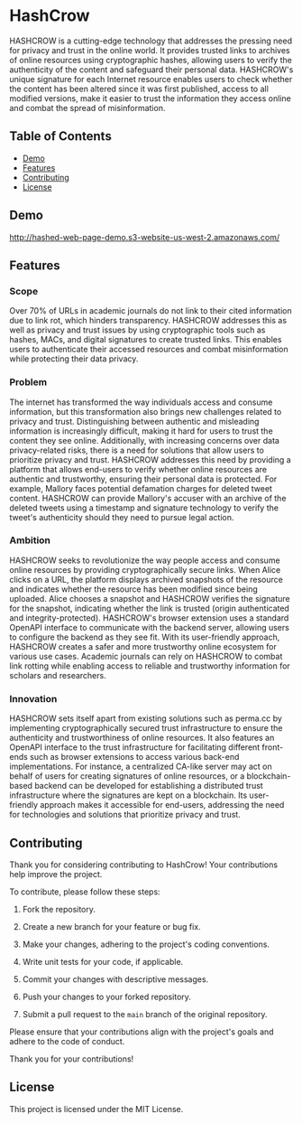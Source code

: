 # HashCrow

HASHCROW is a cutting-edge technology that addresses the pressing need for privacy and trust in the online world. It provides trusted links to archives of online resources using cryptographic hashes, allowing users to verify the authenticity of the content and safeguard their personal data. HASHCROW's unique signature for each Internet resource enables users to check whether the content has been altered since it was first published, access to all modified versions, make it easier to trust the information they access online and combat the spread of misinformation.

## Table of Contents

+ [Demo](../../../hashcrow#Demo)
+ [Features](../../../hashcrow#Features)
+ [Contributing](../../../hashcrow#Contributing)
+ [License](../../../hashcrow#License)

## Demo

http://hashed-web-page-demo.s3-website-us-west-2.amazonaws.com/ 

## Features

### Scope

Over 70% of URLs in academic journals do not link to their cited information due to link rot, which hinders transparency. HASHCROW addresses this as well as privacy and trust issues by using cryptographic tools such as hashes, MACs, and digital signatures to create trusted links. This enables users to authenticate their accessed resources and combat misinformation while protecting their data privacy.

### Problem

The internet has transformed the way individuals access and consume information, but this transformation also brings new challenges related to privacy and trust. Distinguishing between authentic and misleading information is increasingly difficult, making it hard for users to trust the content they see online. Additionally, with increasing concerns over data privacy-related risks, there is a need for solutions that allow users to prioritize privacy and trust. HASHCROW addresses this need by providing a platform that allows end-users to verify whether online resources are authentic and trustworthy, ensuring their personal data is protected. For example, Mallory faces potential defamation charges for deleted tweet content. HASHCROW can provide Mallory's accuser with an archive of the deleted tweets using a timestamp and signature technology to verify the tweet's authenticity should they need to pursue legal action.

### Ambition

HASHCROW seeks to revolutionize the way people access and consume online resources by providing cryptographically secure links. When Alice clicks on a URL, the platform displays archived snapshots of the resource and indicates whether the resource has been modified since being uploaded. Alice chooses a snapshot and HASHCROW verifies the signature for the snapshot, indicating whether the link is trusted (origin authenticated and integrity-protected). HASHCROW's browser extension uses a standard OpenAPI interface to communicate with the backend server, allowing users to configure the backend as they see fit. With its user-friendly approach, HASHCROW creates a safer and more trustworthy online ecosystem for various use cases. Academic journals can rely on HASHCROW to combat link rotting while enabling access to reliable and trustworthy information for scholars and researchers.

### Innovation

HASHCROW sets itself apart from existing solutions such as perma.cc by implementing cryptographically secured trust infrastructure to ensure the authenticity and trustworthiness of online resources. It also features an OpenAPI interface to the trust infrastructure for facilitating different front-ends such as browser extensions to access various back-end implementations. For instance, a centralized CA-like server may act on behalf of users for creating signatures of online resources, or a blockchain-based backend can be developed for establishing a distributed trust infrastructure where the signatures are kept on a blockchain. Its user-friendly approach makes it accessible for end-users, addressing the need for technologies and solutions that prioritize privacy and trust.

## Contributing

Thank you for considering contributing to HashCrow! Your contributions help improve the project.

To contribute, please follow these steps:

1. Fork the repository.

2. Create a new branch for your feature or bug fix.

3. Make your changes, adhering to the project's coding conventions.

4. Write unit tests for your code, if applicable.

5. Commit your changes with descriptive messages.

6. Push your changes to your forked repository.

7. Submit a pull request to the `main` branch of the original repository.

Please ensure that your contributions align with the project's goals and adhere to the code of conduct.

Thank you for your contributions!

## License

This project is licensed under the MIT License.
